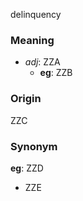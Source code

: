 delinquency
### Meaning
+ _adj_: ZZA
	+ __eg__: ZZB

### Origin

ZZC

### Synonym

__eg__: ZZD

+ ZZE


